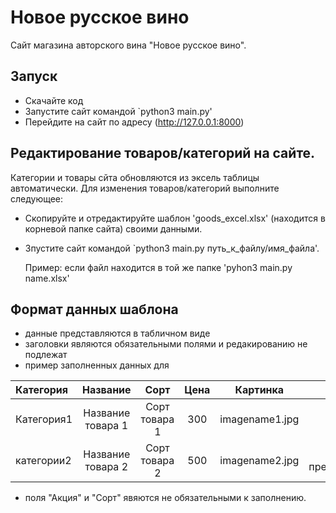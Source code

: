 # Новое русское вино

Сайт магазина авторского вина "Новое русское вино".

## Запуск

- Скачайте код
- Запустите сайт командой `python3 main.py'
- Перейдите на сайт по адресу (http://127.0.0.1:8000)

## Редактирование товаров/категорий на сайте.

Категории и товары сйта обновляются из эксель таблицы автоматически. Для изменения товаров/категорий
выполните следующее:

- Скопируйте и отредактируйте шаблон 'goods_excel.xlsx' (находится в корневой папке сайта)
своими данными.
- Зпустите сайт командой `python3 main.py путь_к_файлу/имя_файла'.

    Пример:
    если файл находится в той же папке 'pyhon3 main.py name.xlsx'

## Формат данных шаблона

- данные представляются в табличном  виде
- заголовки являются обязательными полями и редакированию не подлежат
- пример заполненных данных для




|  **Категория**   |**Название**      | **Сорт**          | **Цена**        | **Картинка**     | **Акция**          |
|:-----------------|:----------------:|:-----------------:|:---------------:|:----------------:|-------------------:|
|Категория1        | Название товара 1| Сорт товара 1     | 300             |imagename1.jpg    |Скидка              |
|категории2        | Название товара 2| Сорт товара 2     | 500             |imagename2.jpg    |выгодное предложение|


 - поля "Акция" и "Cорт" явяются не обязательными к заполнению.


